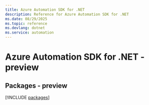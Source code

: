 ```yaml
---
title: Azure Automation SDK for .NET
description: Reference for Azure Automation SDK for .NET
ms.date: 08/29/2025
ms.topic: reference
ms.devlang: dotnet
ms.service: automation
---
```

# Azure Automation SDK for .NET - preview
## Packages - preview
[!INCLUDE [packages](automation-index.md)]